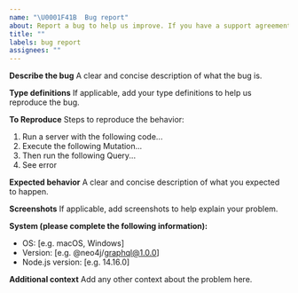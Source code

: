 ```yaml
---
name: "\U0001F41B  Bug report"
about: Report a bug to help us improve. If you have a support agreement with Neo4j, please raise a bug report here, then link the GitHub issue to a new or existing Zendesk ticket.
title: ""
labels: bug report
assignees: ""
---
```


**Describe the bug**
A clear and concise description of what the bug is.

**Type definitions**
If applicable, add your type definitions to help us reproduce the bug.

**To Reproduce**
Steps to reproduce the behavior:

1. Run a server with the following code...
2. Execute the following Mutation...
3. Then run the following Query...
4. See error

**Expected behavior**
A clear and concise description of what you expected to happen.

**Screenshots**
If applicable, add screenshots to help explain your problem.

**System (please complete the following information):**

* OS: [e.g. macOS, Windows]
* Version: [e.g. @neo4j/graphql@1.0.0]
* Node.js version: [e.g. 14.16.0]

**Additional context**
Add any other context about the problem here.
